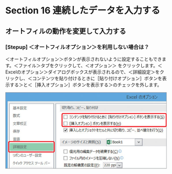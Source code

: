 # Section 16 連続したデータを入力する

## オートフィルの動作を変更して入力する

### [Stepup] ＜オートフィルオプション＞を利用しない場合は？

＜オートフィルオプション＞ボタンが表示されないように設定することもできます。＜ファイル＞タブをクリックして、＜オプション＞ をクリックします。＜Excelのオプション＞ダイアログボックスが表示されるので、＜詳細設定＞をクリックし、＜コンテンツを貼り付けるときに［貼り付けオプション］ボタンを表示する＞と＜［挿入オプション］ボタンを表示する＞のチェックを外します。

![stepup](003.png)
